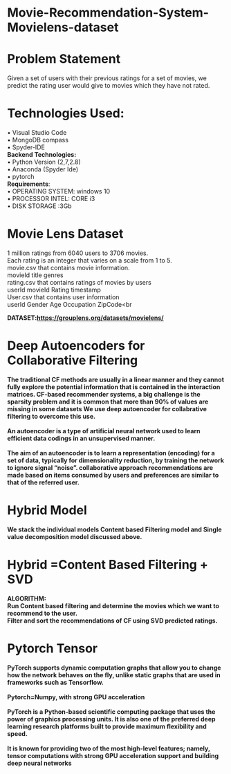 # Movie-Recommendation-System-Movielens-dataset
# Problem Statement <br>
Given a set of users with their previous ratings for a set of movies, we predict the rating user would give to movies which they have not rated.<br>
# Technologies Used:
•	Visual Studio Code<br>
•	MongoDB compass<br>
•	Spyder-IDE<br>
<b> Backend Technologies:</b><br>
•	Python Version (2,7,2.8)<br>
•	Anaconda (Spyder Ide)<br>
•	pytorch<br>
<b>Requirements</b>:<br>
•	OPERATING SYSTEM: windows 10<br>
•	PROCESSOR INTEL: CORE i3<br>
•	DISK STORAGE :3Gb<br>
# Movie Lens Dataset
1 million ratings from 6040 users to 3706 movies.<br>
Each rating is an integer that varies on a scale from 1 to 5.<br>
movie.csv that contains movie information.<br>
movieId	title	genres<br>
rating.csv that contains ratings of movies by users<br>
userId		movieId		Rating	  timestamp<br>
User.csv that contains user information<br>
userId	      Gender	 Age	 Occupation 	ZipCode<br

<b>DATASET<b>:https://grouplens.org/datasets/movielens/<br>
                                                     
# Deep Autoencoders for Collaborative Filtering<br>
                                                    
The traditional CF methods are usually in a linear manner and they cannot fully explore the potential information that is contained in the interaction matrices.
CF-based recommender systems, a big challenge is the sparsity problem and it is common that more than 90% of values are missing in some datasets
We use deep autoencoder for collabrative filtering to overcome this use.<br><br>
An autoencoder is a type of artificial neural network used to learn efficient data codings in an unsupervised manner.
<br><br>The aim of an autoencoder is to learn a representation (encoding) for a set of data, typically for dimensionality reduction, by training the network to ignore signal “noise”.
collaborative approach recommendations are made based on items consumed by users  and preferences are similar to that of the referred user.<br>

# Hybrid Model

We  stack the individual models Content based Filtering model and Single value decomposition model discussed above.<br>
#                 Hybrid =Content Based Filtering + SVD 
<b>ALGORITHM:</b><br>
Run Content based filtering and determine the movies which we want to recommend to the user.<br>
Filter and sort the recommendations of CF using SVD predicted ratings.<br>

# Pytorch Tensor

PyTorch supports dynamic computation graphs that allow you to change how the network behaves on the fly, unlike static graphs that are used in frameworks such as Tensorflow.<br>
<br><b>Pytorch=Numpy, with strong GPU acceleration</b><br><br>
PyTorch is a Python-based scientific computing package that uses the power of graphics processing units. It is also one of the preferred deep learning research platforms built to provide maximum flexibility and speed.<br><br>
It is known for providing two of the most high-level features; namely, tensor computations with strong GPU acceleration support and building deep neural networks <br>




                                                    
                                                    

